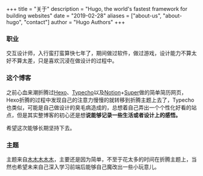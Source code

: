+++
title = "关于"
description = "Hugo, the world's fastest framework for building websites"
date = "2019-02-28"
aliases = ["about-us", "about-hugo", "contact"]
author = "Hugo Authors"
+++

### 职业
交互设计师，入行蛮打蛮算快七年了，期间做过软件，做过游戏，设计能力不算太好不算太差，只是喜欢沉浸在做设计的过程中。

### 这个博客
之前心血来潮折腾过[Hexo](https://hexo.io)、[Typecho](http://typecho.org/)以及[Notion](https://notion.so)+[Super](https://super.so)做的简单简历网页，Hexo折腾的过程中发现自己的注意力慢慢的就转移到折腾主题上去了，Typecho也类似，可能是自己做设计的臭毛病造成的，总想着自己弄出一个个性化好看的站点，但是其实整博客的初心还是想**说能够记录一些生活或者设计上的感悟。**

希望这次能够长期坚持下去。

### 主题

主题来自[木木木木木](https://immmmm.com/)，主要还是因为简单，不至于花太多的时间在折腾主题上，当然也希望未来自己深入学习前端后能够自己魔改出一些小玩意儿。
